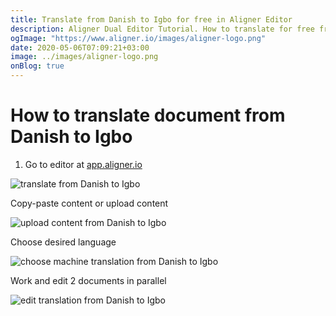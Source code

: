 ```yaml
---
title: Translate from Danish to Igbo for free in Aligner Editor
description: Aligner Dual Editor Tutorial. How to translate for free from Danish to Igbo. Aligner is multilingual document management platform. 
ogImage: "https://www.aligner.io/images/aligner-logo.png"
date: 2020-05-06T07:09:21+03:00
image: ../images/aligner-logo.png
onBlog: true
---
```


# How to translate document from Danish to Igbo

1. Go to editor at [app.aligner.io](https://app.aligner.io "Aligner App web page")

![translate from Danish to Igbo](../aligner-blank-editor.png "translate from Danish to Igbo")

Copy-paste content or upload content

![upload content from Danish to Igbo](../aligner-uploaded-document.png "upload content from Danish to Igbo")

Choose desired language

![choose machine translation from Danish to Igbo](../aligner-language-dropdown.png "choose machine translation from Danish to Igbo")

Work and edit 2 documents in parallel

![edit translation from Danish to Igbo](../aligner-double-sitded-editor.png "edit translation from Danish to Igbo")

